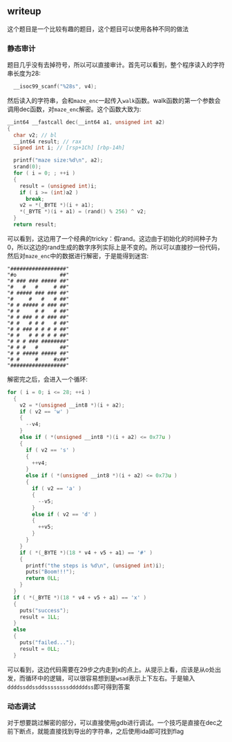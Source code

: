 ## writeup
这个题目是一个比较有趣的题目，这个题目可以使用各种不同的做法

### 静态审计
题目几乎没有去掉符号，所以可以直接审计。首先可以看到，整个程序读入的字符串长度为28:
```c
  __isoc99_scanf("%28s", v4);
```
然后读入的字符串，会和`maze_enc`一起传入`walk`函数。walk函数的第一个参数会调用dec函数，对`maze_enc`解密。这个函数大致为:
```c
__int64 __fastcall dec(__int64 a1, unsigned int a2)
{
  char v2; // bl
  __int64 result; // rax
  signed int i; // [rsp+1Ch] [rbp-14h]

  printf("maze size:%d\n", a2);
  srand(0);
  for ( i = 0; ; ++i )
  {
    result = (unsigned int)i;
    if ( i >= (int)a2 )
      break;
    v2 = *(_BYTE *)(i + a1);
    *(_BYTE *)(i + a1) = (rand() % 256) ^ v2;
  }
  return result;
```
可以看到，这边用了一个经典的tricky：假rand。这边由于初始化的时间种子为0，所以这边的rand生成的数字序列实际上是不变的。所以可以直接抄一份代码，然后对`maze_enc`中的数据进行解密，于是能得到迷宫:
```
"##################"
"#o              ##"
"# ### ### ##### ##"
"#   #   #     # ##"
"# ##### ### ### ##"
"#     #   #   # ##"
"# # ##### # ### ##"
"# #     # #   # ##"
"# # ### # # ### ##"
"# #   # # #   # ##"
"# # ### # # # # ##"
"# #   # # # # # ##"
"# # # ### ########"
"# # #   #       ##"
"# # ##### ##### ##"
"# #     #     #x##"
"##################"
```
解密完之后，会进入一个循环:
```c
for ( i = 0; i <= 28; ++i )
  {
    v2 = *(unsigned __int8 *)(i + a2);
    if ( v2 == 'w' )
    {
      --v4;
    }
    else if ( *(unsigned __int8 *)(i + a2) <= 0x77u )
    {
      if ( v2 == 's' )
      {
        ++v4;
      }
      else if ( *(unsigned __int8 *)(i + a2) <= 0x73u )
      {
        if ( v2 == 'a' )
        {
          --v5;
        }
        else if ( v2 == 'd' )
        {
          ++v5;
        }
      }
    }
    if ( *(_BYTE *)(18 * v4 + v5 + a1) == '#' )
    {
      printf("the steps is %d\n", (unsigned int)i);
      puts("Boom!!!");
      return 0LL;
    }
  }
  if ( *(_BYTE *)(18 * v4 + v5 + a1) == 'x' )
  {
    puts("success");
    result = 1LL;
  }
  else
  {
    puts("failed...");
    result = 0LL;
  }
```
可以看到，这边代码需要在29步之内走到x的点上。从提示上看，应该是从o处出发，而循环中的逻辑，可以很容易想到是`wsad`表示上下左右。于是输入`ddddssddssddssssssssddddddss`即可得到答案

### 动态调试
对于想要跳过解密的部分，可以直接使用gdb进行调试。一个技巧是直接在dec之前下断点，就能直接找到导出的字符串，之后使用ida即可找到flag
